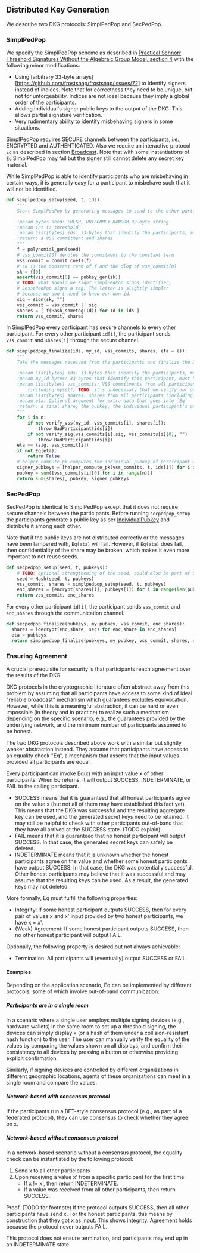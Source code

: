 ## Distributed Key Generation

<!-- FROST requires a DKG -->
<!-- While there are many ways to instantiate a DKG this BIP specifies a simple DKG in a modular fashion. -->

<!-- TODO: We should mention that before sending funds to an address the signers should've created a signature. -->

<!-- - Do we want to support some sort of share backup scheme (see also [repairable threshold sigs](https://github.com/chelseakomlo/talks/blob/master/2019-combinatorial-schemes/A_Survey_and_Refinement_of_Repairable_Threshold_Schemes.pdf))that sends share encrypted-to-self to other signers? As long as one other signer cooperates we can restore. -->

We describe two DKG protocols: SimplPedPop and SecPedPop.

### SimplPedPop

We specify the SimplPedPop scheme as described in [Practical Schnorr Threshold Signatures
Without the Algebraic Group Model, section 4](https://eprint.iacr.org/2023/899.pdf) with the following minor modifications:

- Using [arbitrary 33-byte arrays][https://github.com/frostsnap/frostsnap/issues/72] to identify signers instead of indices. Note that for correctness they need to be unique, but not for unforgeability. Indices are not ideal because they imply a global order of the participants.
- Adding individual's signer public keys to the output of the DKG. This allows partial signature verification.
- Very rudimentary ability to identify misbehaving signers in some situations.

SimplPedPop requires SECURE channels between the participants, i.e., ENCRYPTED and AUTHENTICATED.
Also we require an interactive protocol `Eq` as described in section [Broadcast](TODO).
Note that with some instantiations of `Eq` SimplPedPop may fail but the signer still cannot delete any secret key material.

While SimplPedPop is able to identify participants who are misbehaving in certain ways, it is generally easy for a participant to misbehave such that it will not be identified.

```python
def simplpedpop_setup(seed, t, ids):
    """
    Start SimplPedPop by generating messages to send to the other participants.

    :param bytes seed: FRESH, UNIFORMLY RANDOM 32-byte string
    :param int t: threshold
    :param List[bytes] ids: 33-bytes that identify the participants, must be unique
    :return: a VSS commitment and shares
    """
    f = polynomial_gen(seed)
    # vss_commit[0] denotes the commitment to the constant term
    vss_commit = commit_coefs(f)
    # sk is the constant term of f and the dlog of vss_commit[0]
    sk = f[0]
    assert(vss_commit[0] == pubkey_gen(sk))
    # TODO: what should we sign? SimplPedPop signs identifier,
    # JessePedPop signs a tag. The latter is slightly simpler
    # because we don't need to know our own id.
    sig = sign(sk, "")
    vss_commit = vss_commit || sig
    shares = [ f(Hash_sometag(Id)) for Id in ids ]
    return vss_commit, shares
```

In SimplPedPop every participant has secure channels to every other participant.
For every other participant `id[i]`, the participant sends `vss_commit` and `shares[i]` through the secure channel.

```python
def simplpedpop_finalize(ids, my_id, vss_commits, shares, eta = ()):
    """
    Take the messages received from the participants and finalize the DKG

    :param List[bytes] ids: 33-bytes that identify the participants, must be unique
    :param my_id bytes: 33-bytes that identify this participant, must be in ids
    :param List[bytes] vss_commits: VSS commitments from all participants
        (including myself, TODO: it's unnecessary that we verify our own vss_commit)
    :param List[bytes] shares: shares from all participants (including myself)
    :param eta: Optional argument for extra data that goes into `Eq`
    :return: a final share, the pubkey, the individual participant's pubkeys
    """
    for i in n:
        if not verify_vss(my_id, vss_commits[i], shares[i]):
            throw BadParticipant(ids[i])
        if not verify_sig(vss_commits[i].sig, vss_commits[i][0], "")
            throw BadParticipant(ids[i])
    eta += (sig, vss_commit[i])
    if not Eq(eta):
        return False
    # helper_compute_pk computes the individual pubkey of participant with the given id
    signer_pubkeys = [helper_compute_pk(vss_commits, t, ids[i]) for i in range(n)]
    pubkey = sum([vss_commits[i][0] for i in range(n)])
    return sum(shares), pubkey, signer_pubkeys
```

### SecPedPop

SecPedPop is identical to SimplPedPop except that it does not require secure channels between the participants.
Before running `secpedpop_setup` the participants generate a public key as per [IndividualPubkey](https://github.com/bitcoin/bips/blob/master/bip-0327.mediawiki#key-generation-of-an-individual-signer) and distribute it among each other.

Note that if the public keys are not distributed correctly or the messages have been tampered with, `Eq(eta)` will fail.
However, if `Eq(eta)` does fail, then confidentiality of the share may be broken, which makes it even more important to not reuse seeds.

```python
def secpedpop_setup(seed, t, pubkeys):
    # TODO: optional strengthening of the seed, could also be part of SimplPedPop
    seed = Hash(seed, t, pubkeys)
    vss_commit, shares = simplpedpop_setup(seed, t, pubkeys)
    enc_shares = [encrypt(shares[i], pubkeys[i]) for i in range(len(pubkeys))
    return vss_commit, enc_shares
```

For every other participant `id[i]`, the participant sends `vss_commit` and `enc_shares` through the communication channel.

```python
def secpedpop_finalize(pubkeys, my_pubkey, vss_commit, enc_shares):
  shares = [decrypt(enc_share, sec) for enc_share in enc_shares]
  eta = pubkeys
  return simplpedpop_finalize(pubkeys, my_pubkey, vss_commit, shares, eta):
```

### Ensuring Agreement
<!-- TODO: The term agreement is overloaded here. -->
<!-- TODO: Explain a bit more... What could go wrong if participants don't agree: They may use different aggregate keys. Or some may use the resulting  aggregate key while others delete the secrets. -->
A crucial prerequisite for security is that participants reach agreement over the results of the DKG.

DKG protocols in the cryptographic literature often abstract away from this problem
by assuming that all participants have access to some kind of ideal "reliable broadcast" mechanism which guarantees excludes equivocation.
However, while this is a meaningful abstraction, it can be hard or even impossible (in theory and in practice) to realize such a mechanism depending on the specific scenario, e.g., the guarantees provided by the underlying network, and the minimum number of participants assumed to be honest.

The two DKG protocols described above work with a similar but slightly weaker abstraction instead.
They assume that participants have access to an equality check "Eq", a mechanism that asserts that the input values provided all participants are equal.

<!-- TODO should the ids be inputs, too? -->
Every participant can invoke Eq(x) with an input value x of other participants. When Eq returns, it will output SUCCESS, INDETERMINATE, or FAIL to the calling participant.
 - SUCCESS means that it is guaranteed that all honest participants agree on the value x (but not all of them may have established this fact yet). This means that the DKG was successful and the resulting aggregate key can be used, and the generated secret keys need to be retained. It may still be helpful to check with other participants out-of-band that they have all arrived at the SUCCESS state. (TODO explain)
 - FAIL means that it is guaranteed that no honest participant will output SUCCESS. In that case, the generated secret keys can safely be deleted.
 - INDETERMINATE means that it is unknown whether the honest participants agree on the value and whether some honest participants have output SUCCESS.
   In that case, the DKG was potentially successful. Other honest participants may believe that it was successful and may assume that the resulting keys can be used. As a result, the generated keys may not deleted.

More formally, Eq must fulfill the following properties:
 - Integrity: If some honest participant outputs SUCCESS, then for every pair of values x and x' input provided by two honest participants, we have x = x'.
 - (Weak) Agreement: If some honest participant outputs SUCCESS, then no other honest participant will output FAIL.

Optionally, the following property is desired but not always achievable:
 - Termination: All participants will (eventually) output SUCCESS or FAIL.

#### Examples
<!-- TODO expand these scenarios. Related them to SUCCESS, FAIL, INDETERMINATE -->
Depending on the application scenario, Eq can be implemented by different protocols, some of which involve out-of-band communication:

##### Participants are in a single room 
In a scenario where a single user employs multiple signing devices (e.g., hardware wallets) in the same room to set up a threshold signing, the devices can simply display x (or a hash of them under a collision-resistant hash function) to the user. The user can manually verify the equality of the values by comparing the values shown on all displays, and confirm their consistency to all devices by pressing a button or otherwise providing explicit confirmation.

Similarly, if signing devices are controlled by different organizations in different geographic locations, agents of these organizations can meet in a single room and compare the values.

##### Network-based with consensus protocol
If the participants run a BFT-style consensus protocol (e.g., as part of a federated protocol), they can use consensus to check whether they agree on x.

##### Network-based without consensus protocol
In a network-based scenario without a consensus protocol, the equality check can be instantiated by the following protocol:
   1. Send x to all other participants
   2. Upon receiving a value x' from a specific participant for the first time:
       - If x != x', then return INDETERMINATE.
       - If a value was received from all other participants, then return SUCCESS.

Proof. (TODO for footnote) If the protocol outputs SUCCESS, then all other participants have send x. For the honest participants, this means by construction that they got x as input. This shows integrity. Agreement holds because the protocol never outputs FAIL.

This protocol does not ensure termination, and participants may end up in an INDETERMINATE state.
